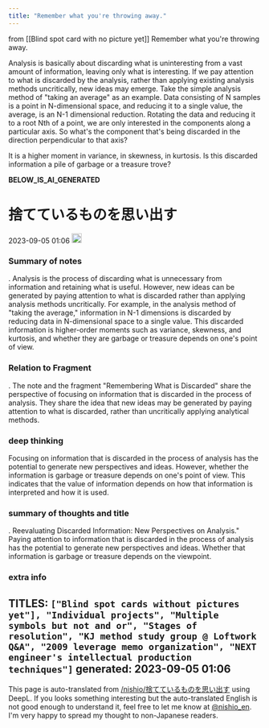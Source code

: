 ```yaml
---
title: "Remember what you're throwing away."
---
```


from  [[Blind spot card with no picture yet]]
Remember what you're throwing away.

Analysis is basically about discarding what is uninteresting from a vast amount of information, leaving only what is interesting. If we pay attention to what is discarded by the analysis, rather than applying existing analysis methods uncritically, new ideas may emerge.
Take the simple analysis method of "taking an average" as an example. Data consisting of N samples is a point in N-dimensional space, and reducing it to a single value, the average, is an N-1 dimensional reduction. Rotating the data and reducing it to a root Nth of a point, we are only interested in the components along a particular axis. So what's the component that's being discarded in the direction perpendicular to that axis?

It is a higher moment in variance, in skewness, in kurtosis. Is this discarded information a pile of garbage or a treasure trove?

__BELOW_IS_AI_GENERATED__
# 捨てているものを思い出す
 2023-09-05 01:06 <img src='https://scrapbox.io/api/pages/nishio-en/omni/icon' alt='omni.icon' height="19.5"/>
### Summary of notes
.
Analysis is the process of discarding what is unnecessary from information and retaining what is useful. However, new ideas can be generated by paying attention to what is discarded rather than applying analysis methods uncritically. For example, in the analysis method of "taking the average," information in N-1 dimensions is discarded by reducing data in N-dimensional space to a single value. This discarded information is higher-order moments such as variance, skewness, and kurtosis, and whether they are garbage or treasure depends on one's point of view.

### Relation to Fragment
.
The note and the fragment "Remembering What is Discarded" share the perspective of focusing on information that is discarded in the process of analysis. They share the idea that new ideas may be generated by paying attention to what is discarded, rather than uncritically applying analytical methods.

### deep thinking
Focusing on information that is discarded in the process of analysis has the potential to generate new perspectives and ideas. However, whether the information is garbage or treasure depends on one's point of view. This indicates that the value of information depends on how that information is interpreted and how it is used.

### summary of thoughts and title
.
Reevaluating Discarded Information: New Perspectives on Analysis."
Paying attention to information that is discarded in the process of analysis has the potential to generate new perspectives and ideas. Whether that information is garbage or treasure depends on the viewpoint.

### extra info
TITLES: `["Blind spot cards without pictures yet"], "Individual projects", "Multiple symbols but not and or", "Stages of resolution", "KJ method study group @ Loftwork Q&A", "2009 leverage memo organization", "NEXT engineer's intellectual production techniques"]`
generated: 2023-09-05 01:06
---
This page is auto-translated from [/nishio/捨てているものを思い出す](https://scrapbox.io/nishio/捨てているものを思い出す) using DeepL. If you looks something interesting but the auto-translated English is not good enough to understand it, feel free to let me know at [@nishio_en](https://twitter.com/nishio_en). I'm very happy to spread my thought to non-Japanese readers.